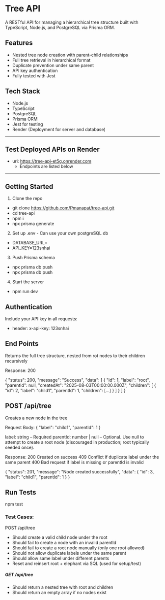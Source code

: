
# Tree API

A RESTful API for managing a hierarchical tree structure built with TypeScript, Node.js, and PostgreSQL via Prisma ORM.

## Features

- Nested tree node creation with parent-child relationships
- Full tree retrieval in hierarchical format
- Duplicate prevention under same parent
- API key authentication
- Fully tested with Jest

## Tech Stack

- Node.js
- TypeScript
- PostgreSQL
- Prisma ORM
- Jest for testing
- Render (Deployment for server and database)

---
## Test Deployed APIs on Render

- uri: https://tree-api-et5g.onrender.com
    - Endpoints are listed below

---

## Getting Started

1. Clone the repo
- git clone https://github.com/Pmanapat/tree-api.git
- cd tree-api
- npm i
- npx prisma generate

2. Set up .env - Can use your own postgreSQL db
- DATABASE_URL=
- API_KEY=123snhai

3. Push Prisma schema
- npx prisma db push
- npx prisma db push

4. Start the server
- npm run dev

## Authentication
Include your API key in all requests:
- header: x-api-key: 123snhai

## End Points
Returns the full tree structure, nested from rot nodes to their children recursively

Response: 200

{
  "status": 200,
  "message": "Success",
  "data": [
    {
      "id": 1,
      "label": "root",
      "parentId": null,
      "createdAt": "2025-08-03T00:00:00.000Z",
      "children": [
        {
          "id": 2,
          "label": "child1",
          "parentId": 1,
          "children": [...]
        }
      ]
    }
  ]
}

## POST /api/tree
Creates a new node in the tree

Request Body:
{
  "label": "child1",
  "parentId": 1
}

label: string – Required
parentId: number | null – Optional. Use null to attempt to create a root node (discouraged in production; root typically seeded once).

Response: 
200 Created on success
409 Conflict if duplicate label under the same parent
400 Bad request if label is missing or parentId is invalid

{
  "status": 201,
  "message": "Node created successfully",
  "data": {
    "id": 3,
    "label": "child1",
    "parentId": 1
  }
}

## Run Tests
npm test

### Test Cases:
POST /api/tree
- Should create a valid child node under the root
- Should fail to create a node with an invalid parentId
- Should fail to create a root node manually (only one root allowed)
- Should not allow duplicate labels under the same parent
- Should allow same label under different parents
- Reset and reinsert root + elephant via SQL (used for setup/test)

##### GET /api/tree
- Should return a nested tree with root and children
- Should return an empty array if no nodes exist